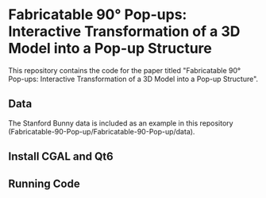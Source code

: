 # Fabricatable 90° Pop-ups: Interactive Transformation of a 3D Model into a Pop-up Structure
This repository contains the code for the paper titled "Fabricatable 90° Pop-ups: Interactive Transformation of a 3D Model into a Pop-up Structure".

## Data
The Stanford Bunny data is included as an example in this repository (Fabricatable-90-Pop-up/Fabricatable-90-Pop-up/data).

## Install CGAL and Qt6

## Running Code

